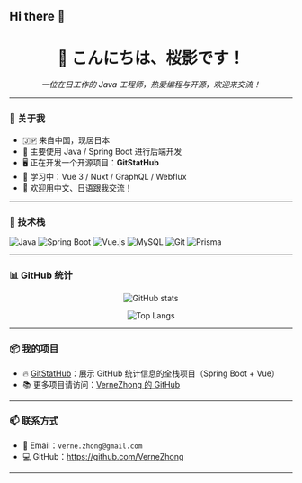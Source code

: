 ## Hi there 👋

<h1 align="center">🌸 こんにちは、桜影です！</h1>
<p align="center">
  <em>一位在日工作的 Java 工程师，热爱编程与开源，欢迎来交流！</em>
</p>

---

### 🚀 关于我

- 🇯🇵 来自中国，现居日本
- 💼 主要使用 Java / Spring Boot 进行后端开发
- 🖥️ 正在开发一个开源项目：**GitStatHub**
- 🌱 学习中：Vue 3 / Nuxt / GraphQL / Webflux
- 💬 欢迎用中文、日语跟我交流！

---

### 🧰 技术栈

![Java](https://img.shields.io/badge/Java-ED8B00?style=flat&logo=openjdk&logoColor=white)
![Spring Boot](https://img.shields.io/badge/Spring_Boot-6DB33F?style=flat&logo=spring-boot&logoColor=white)
![Vue.js](https://img.shields.io/badge/Vue.js-35495E?style=flat&logo=vue.js)
![MySQL](https://img.shields.io/badge/MySQL-4479A1?style=flat&logo=mysql&logoColor=white)
![Git](https://img.shields.io/badge/Git-F05032?style=flat&logo=git&logoColor=white)
![Prisma](https://img.shields.io/badge/Prisma-3982CE?style=flat&logo=prisma)

---

### 📊 GitHub 统计

<p align="center">
  <img src="https://github-readme-stats.vercel.app/api?username=VerneZhong&count_private=true&show_icons=true&theme=tokyonight" alt="GitHub stats" />
</p>

<p align="center">
  <img src="https://github-readme-stats.vercel.app/api/top-langs/?username=VerneZhong&layout=compact&theme=tokyonight" alt="Top Langs" />
</p>

---

### 📦 我的项目

- 🔥 [GitStatHub](https://github.com/VerneZhong/gitstathub-api)：展示 GitHub 统计信息的全栈项目（Spring Boot + Vue）
- 📚 更多项目请访问：[VerneZhong 的 GitHub](https://github.com/VerneZhong)

---

### 📫 联系方式

- 📮 Email：`verne.zhong@gmail.com`
- 💻 GitHub：https://github.com/VerneZhong

---
